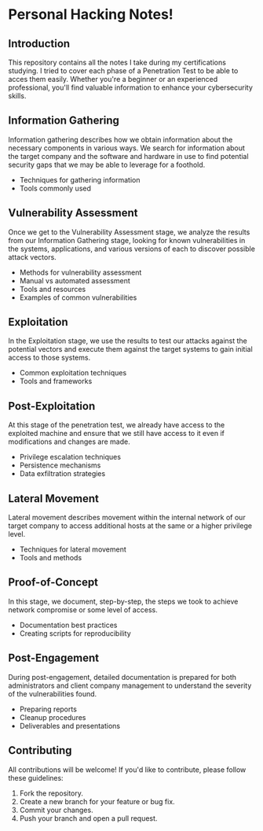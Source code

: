  # Personal Hacking Notes!

## Introduction

This repository contains all the notes I take during my certifications studying. I tried to cover each phase of a Penetration Test to be able to acces them easily. Whether you're a beginner or an experienced professional, you'll find valuable information to enhance your cybersecurity skills.

## Information Gathering

Information gathering describes how we obtain information about the necessary components in various ways. We search for information about the target company and the software and hardware in use to find potential security gaps that we may be able to leverage for a foothold.

- Techniques for gathering information
- Tools commonly used

## Vulnerability Assessment

Once we get to the Vulnerability Assessment stage, we analyze the results from our Information Gathering stage, looking for known vulnerabilities in the systems, applications, and various versions of each to discover possible attack vectors.

- Methods for vulnerability assessment
- Manual vs automated assessment
- Tools and resources
- Examples of common vulnerabilities

## Exploitation

In the Exploitation stage, we use the results to test our attacks against the potential vectors and execute them against the target systems to gain initial access to those systems.

- Common exploitation techniques
- Tools and frameworks

## Post-Exploitation

At this stage of the penetration test, we already have access to the exploited machine and ensure that we still have access to it even if modifications and changes are made.

- Privilege escalation techniques
- Persistence mechanisms
- Data exfiltration strategies

## Lateral Movement

Lateral movement describes movement within the internal network of our target company to access additional hosts at the same or a higher privilege level.

- Techniques for lateral movement
- Tools and methods

## Proof-of-Concept

In this stage, we document, step-by-step, the steps we took to achieve network compromise or some level of access.

- Documentation best practices
- Creating scripts for reproducibility

## Post-Engagement

During post-engagement, detailed documentation is prepared for both administrators and client company management to understand the severity of the vulnerabilities found.

- Preparing reports
- Cleanup procedures
- Deliverables and presentations

## Contributing

All contributions will be welcome! If you'd like to contribute, please follow these guidelines:

1. Fork the repository.
2. Create a new branch for your feature or bug fix.
3. Commit your changes.
4. Push your branch and open a pull request.



